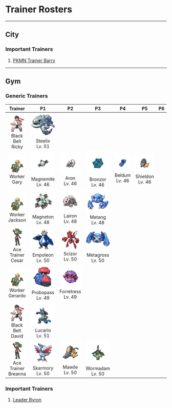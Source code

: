 # Trainer Rosters

---

## City


### Important Trainers

1. [PKMN Trainer Barry](important_trainers.md#pkmn-trainer-barry)

---

## Gym


### Generic Trainers

| Trainer | P1 | P2 | P3 | P4 | P5 | P6 |
|:-------:|:--:|:--:|:--:|:--:|:--:|:--:|
| ![Black Belt Ricky](../../assets/trainers/black_belt.png)<br>Black Belt Ricky | ![Steelix](../../assets/sprites/steelix/front.gif)<br>Steelix<br>Lv. 51 |
| ![Worker Gary](../../assets/trainers/worker.png)<br>Worker Gary | ![Magnemite](../../assets/sprites/magnemite/front.gif)<br>Magnemite<br>Lv. 46 | ![Aron](../../assets/sprites/aron/front.gif)<br>Aron<br>Lv. 46 | ![Bronzor](../../assets/sprites/bronzor/front.gif)<br>Bronzor<br>Lv. 46 | ![Beldum](../../assets/sprites/beldum/front.gif)<br>Beldum<br>Lv. 46 | ![Shieldon](../../assets/sprites/shieldon/front.gif)<br>Shieldon<br>Lv. 46 |
| ![Worker Jackson](../../assets/trainers/worker.png)<br>Worker Jackson | ![Magneton](../../assets/sprites/magneton/front.gif)<br>Magneton<br>Lv. 48 | ![Lairon](../../assets/sprites/lairon/front.gif)<br>Lairon<br>Lv. 48 | ![Metang](../../assets/sprites/metang/front.gif)<br>Metang<br>Lv. 48 |
| ![Ace Trainer Cesar](../../assets/trainers/ace_trainer.png)<br>Ace Trainer Cesar | ![Empoleon](../../assets/sprites/empoleon/front.gif)<br>Empoleon<br>Lv. 50 | ![Scizor](../../assets/sprites/scizor/front.gif)<br>Scizor<br>Lv. 50 | ![Metagross](../../assets/sprites/metagross/front.gif)<br>Metagross<br>Lv. 50 |
| ![Worker Gerardo](../../assets/trainers/worker.png)<br>Worker Gerardo | ![Probopass](../../assets/sprites/probopass/front.gif)<br>Probopass<br>Lv. 49 | ![Forretress](../../assets/sprites/forretress/front.gif)<br>Forretress<br>Lv. 49 |
| ![Black Belt David](../../assets/trainers/black_belt.png)<br>Black Belt David | ![Lucario](../../assets/sprites/lucario/front.gif)<br>Lucario<br>Lv. 51 |
| ![Ace Trainer Breanna](../../assets/trainers/ace_trainer.png)<br>Ace Trainer Breanna | ![Skarmory](../../assets/sprites/skarmory/front.gif)<br>Skarmory<br>Lv. 50 | ![Mawile](../../assets/sprites/mawile/front.gif)<br>Mawile<br>Lv. 50 | ![Wormadam](../../assets/sprites/wormadam-plant/front.gif)<br>Wormadam<br>Lv. 50 |


### Important Trainers

1. [Leader Byron](important_trainers.md#leader-byron)
